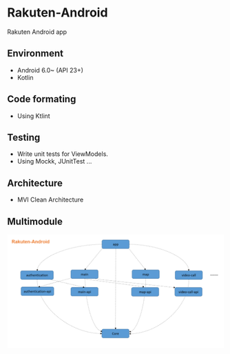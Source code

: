 # Rakuten-Android

Rakuten Android app

## Environment

- Android 6.0~ (API 23+)
- Kotlin

## Code formating

- Using Ktlint

## Testing

- Write unit tests for ViewModels.
- Using Mockk, JUnitTest ...

## Architecture

- MVI Clean Architecture

## Multimodule

![project dependencies](architecture.png)

